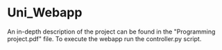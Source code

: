 # Uni_Webapp
An in-depth description of the project can be found in the "Programming project.pdf" file.
To execute the webapp run the controller.py script.